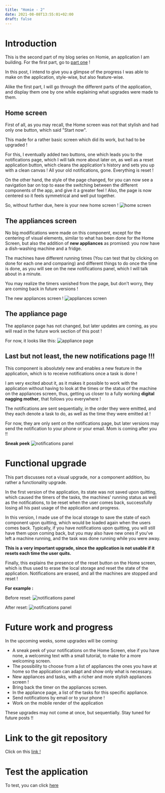 ```yaml
---
title: "Homie - 2"
date: 2021-08-08T13:55:01+02:00
draft: false
---
```


# Introduction

This is the second part of my blog series on Homie, an application I am building. For the first part, go to [part one](/blog/posts/homie) !

In this post, I intend to give you a glimpse of the progress I was able to make on the application, style-wise, but also feature-wise. 

Alike the first part, I will go through the different parts of the application, and display them one by one while explaining what upgrades were made to them. 

## Home screen

First of all, as you may recall, the Home screen was not that stylish and had only one button, which said "Start now". 

This made for a rather basic screen which did its work, but had to be upgraded ! 

For this, I eventually added two buttons, one which leads you to the notifications page, which I will talk more about later on, as well as a reset application button, which cleans the application's history and sets you up with a clean canvas ! All your old notifications, gone. Everything is reset ! 

On the other hand, the style of the page changed, for you can now see a navigation bar on top to ease the switching between the different components of the app, and give it a greater feel ! Also, the page is now centered so it feels symmetrical and well put together. 

So, without further due, here is your new home screen ! 
![home screen](/blog/Homie_2/home_screen.png)

## The appliances screen 

No big modifications were made on this component, except for the centering of visual elements, similar to what has been done for the Home Screen, but also the addition of **new appliances** as promised: you now have a dish-washing machine and a fridge. 

The machines have different running times (You can test that by clicking on done for each one and comparing) and different things to do once the time is done, as you will see on the new notifications panel, which I will talk about in a minute.

You may realize the timers vanished from the page, but don't worry, they are coming back in future versions ! 

The new appliances screen ! 
![appliances screen](/blog/Homie_2/appliances_screen.png) 

## The appliance page 

The appliance page has not changed, but later updates are coming, as you will read in the future work section of this post ! 

For now, it looks like this: 
![appliance page](/blog/Homie_2/appliance_page.png)

## Last but not least, the new notifications page !!! 

This component is absolutely new and enables a new feature in the application, which is to receive notifications once a task is done ! 

I am very excited about it, as it makes it possible to work with the application without having to look at the times or the status of the machine on the appliances screen, thus, getting us closer to a fully working **digital nagging mother**, that follows you everywhere !

The notifications are sent sequentially, in the order they were emitted, and they each denote a task to do, as well as the time they were emitted at ! 

For now, they are only sent on the notifications page, but later versions may send the notification to your phone or your email. Mom is coming after you !! 

**Sneak peek**
![notifications panel](/blog/Homie_2/notifications_screen.png)

# Functional upgrade 

This part discusses not a visual upgrade, nor a component addition, bu rather a functionality upgrade. 

In the first version of the application, its state was not saved upon quitting, which caused the timers of the tasks, the machines' running status as well as the notifications, to be reset when the user comes back, successfully losing all his past usage of the application and progress. 

In this version, I made use of the local storage to save the state of each component upon quitting, which would be loaded again when the users comes back. 
Typically, if you have notifications upon quitting, you will still have them upon coming back, but you may also have new ones if you've left a machine running, and the task was done running while you were away. 

**This is a very important upgrade, since the application is not usable if it resets each time the user quits.**

Finally, this explains the presence of the reset button on the Home screen, which is thus used to erase the local storage and reset the state of the application. Notifications are erased, and all the machines are stopped and reset ! 

**For example :**

Before reset: 
![notifications panel](/blog/Homie_2/notifications_screen.png)

After reset:
![notifications panel](/blog/Homie_2/notifications_screen_empty.png)

# Future work and progress

In the upcoming weeks, some upgrades will be coming:
- A sneak peek of your notifications on the Home Screen, else if you have none, a welcoming text with a small tutorial, to make for a more welcoming screen.
- The possibility to choose from a list of appliances the ones you have at home so the application can adapt and show only what is necessary.
- New appliances and tasks, with a richer and more stylish appliances screen ! 
- Bring back the timer on the appliances screen. 
- In the appliance page, a list of the tasks for this specific appliance. 
- Send notifications by email or to your phone ! 
- Work on the mobile render of the application 

These upgrades may not come at once, but sequentially. Stay tuned for future posts !! 

# Link to the git repository 

Click on this [link !](https://github.com/hadi-el-hajj/homie)

# Test the application

To test, you can click [here](https://hadi-el-hajj.github.io/homie/)








